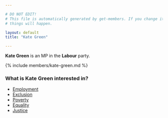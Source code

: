 ```yaml
---

# DO NOT EDIT!
# This file is automatically generated by get-members. If you change it, bad
# things will happen.

layout: default
title: "Kate Green"

---
```


**Kate Green** is an MP in the **Labour** party.

{% include members/kate-green.md %}

### What is Kate Green interested in?


* [Employment](/interests/employment.html)
* [Exclusion](/interests/exclusion.html)
* [Poverty](/interests/poverty.html)
* [Equality](/interests/equality.html)
* [Justice](/interests/justice.html)
